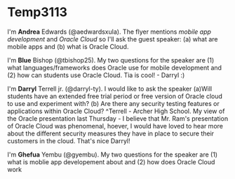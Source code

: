 # Temp3113

I'm **Andrea** Edwards (@aedwardsxula).  The flyer mentions _mobile app development_ and _Oracle Cloud_ so I'll ask the guest speaker: (a) what are mobile apps and (b) what is Oracle Cloud.

I'm **Blue** Bishop (@tbishop25). My two questions for the speaker are (1) what languages/frameworks does Oracle use for mobile development and (2) how can students use Oracle Cloud. Tia is cool! - Darryl :)
 
I'm **Darryl** Terrell jr. (@darryl-ty). I would like to ask the speaker (a)Will students have an extended free trial period or free version of Oracle cloud to use and experiment with? (b) Are there any security testing features or applications within Oracle Cloud?
^Terrell - Archer High School.
My view of the Oracle presentation last Thursday - I believe that Mr. Ram's presentation of Oracle Cloud was phenomenal, hoever, I would have loved to hear more about the different security measures they have in place to secure their customers in the cloud. That's nice Darryl!

I'm **Ghefua** Yembu (@gyembu). My two questions for the speaker are (1) what is moblie app developement about and (2) how does Oracle Cloud work

